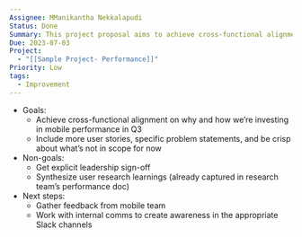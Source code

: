 ```yaml
---
Assignee: MManikantha Nekkalapudi
Status: Done
Summary: This project proposal aims to achieve cross-functional alignment on investing in mobile performance in Q3. Goals include adding user stories and specific problem statements, while non-goals include getting leadership sign-off and synthesizing user research learnings. Next steps include gathering feedback from the mobile team and creating awareness in appropriate Slack channels with internal comms.
Due: 2023-07-03
Project:
  - "[[Sample Project- Performance]]"
Priority: Low
tags:
  - Improvement
---
```

- Goals:
    - Achieve cross-functional alignment on why and how we’re investing in mobile performance in Q3
    - Include more user stories, specific problem statements, and be crisp about what’s not in scope for now
- Non-goals:
    - Get explicit leadership sign-off
    - Synthesize user research learnings (already captured in research team’s performance doc)
- Next steps:
    - Gather feedback from mobile team
    - Work with internal comms to create awareness in the appropriate Slack channels
